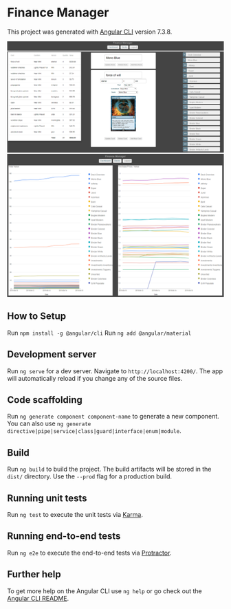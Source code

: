 # Finance Manager

This project was generated with [Angular CLI](https://github.com/angular/angular-cli) version 7.3.8.

![alt text](https://raw.githubusercontent.com/lewiskeifer/Finance-Manager-Frontend/master/src/assets/img/1.PNG)
![alt text](https://raw.githubusercontent.com/lewiskeifer/Finance-Manager-Frontend/master/src/assets/img/2.PNG)


## How to Setup

Run `npm install -g @angular/cli`
Run `ng add @angular/material`

## Development server

Run `ng serve` for a dev server. Navigate to `http://localhost:4200/`. The app will automatically reload if you change any of the source files.

## Code scaffolding

Run `ng generate component component-name` to generate a new component. You can also use `ng generate directive|pipe|service|class|guard|interface|enum|module`.

## Build

Run `ng build` to build the project. The build artifacts will be stored in the `dist/` directory. Use the `--prod` flag for a production build.

## Running unit tests

Run `ng test` to execute the unit tests via [Karma](https://karma-runner.github.io).

## Running end-to-end tests

Run `ng e2e` to execute the end-to-end tests via [Protractor](http://www.protractortest.org/).

## Further help

To get more help on the Angular CLI use `ng help` or go check out the [Angular CLI README](https://github.com/angular/angular-cli/blob/master/README.md).
